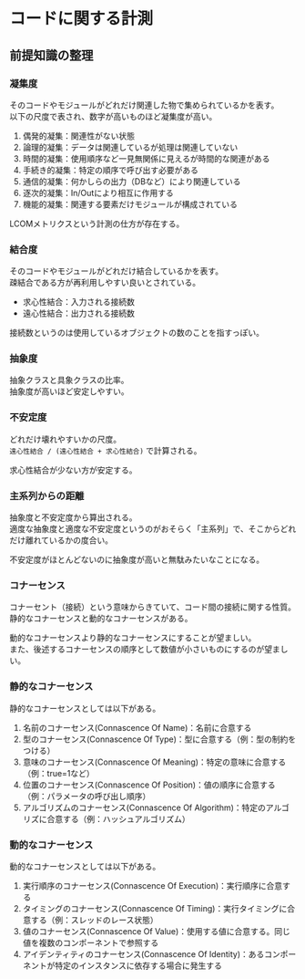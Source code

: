 # コードに関する計測

## 前提知識の整理

### 凝集度
そのコードやモジュールがどれだけ関連した物で集められているかを表す。  
以下の尺度で表され、数字が高いものほど凝集度が高い。

1. 偶発的凝集：関連性がない状態
2. 論理的凝集：データは関連しているが処理は関連していない
3. 時間的凝集：使用順序など一見無関係に見えるが時間的な関連がある
4. 手続き的凝集：特定の順序で呼び出す必要がある
5. 通信的凝集：何かしらの出力（DBなど）により関連している
6. 逐次的凝集：In/Outにより相互に作用する
7. 機能的凝集：関連する要素だけモジュールが構成されている

LCOMメトリクスという計測の仕方が存在する。

### 結合度
そのコードやモジュールがどれだけ結合しているかを表す。  
疎結合である方が再利用しやすい良いとされている。  

- 求心性結合：入力される接続数
- 遠心性結合：出力される接続数

接続数というのは使用しているオブジェクトの数のことを指すっぽい。

### 抽象度
抽象クラスと具象クラスの比率。  
抽象度が高いほど安定しやすい。  

### 不安定度
どれだけ壊れやすいかの尺度。  
`遠心性結合 / (遠心性結合 + 求心性結合)` で計算される。

求心性結合が少ない方が安定する。

### 主系列からの距離
抽象度と不安定度から算出される。  
適度な抽象度と適度な不安定度というのがおそらく「主系列」で、そこからどれだけ離れているかの度合い。  

不安定度がほとんどないのに抽象度が高いと無駄みたいなことになる。

### コナーセンス
コナーセント（接続）という意味からきていて、コード間の接続に関する性質。  
静的なコナーセンスと動的なコナーセンスがある。  

動的なコナーセンスより静的なコナーセンスにすることが望ましい。  
また、後述するコナーセンスの順序として数値が小さいものにするのが望ましい。

### 静的なコナーセンス
静的なコナーセンスとしては以下がある。

1. 名前のコナーセンス(Connascence Of Name)：名前に合意する
2. 型のコナーセンス(Connascence Of Type)：型に合意する（例：型の制約をつける）
3. 意味のコナーセンス(Connascence Of Meaning)：特定の意味に合意する（例：true=1など）
4. 位置のコナーセンス(Connascence Of Position)：値の順序に合意する（例：パラメータの呼び出し順序）
5. アルゴリズムのコナーセンス(Connascence Of Algorithm)：特定のアルゴリズに合意する（例：ハッシュアルゴリズム）

### 動的なコナーセンス
動的なコナーセンスとしては以下がある。

1. 実行順序のコナーセンス(Connascence Of Execution)：実行順序に合意する
2. タイミングのコナーセンス(Connascence Of Timing)：実行タイミングに合意する（例：スレッドのレース状態）
3. 値のコナーセンス(Connascence Of Value)：使用する値に合意する。同じ値を複数のコンポーネントで参照する
4. アイデンティティのコナーセンス(Connascence Of Identity)：あるコンポーネントが特定のインスタンスに依存する場合に発生する


